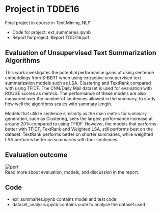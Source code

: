 # Project in TDDE16
Final project in course in Text Mining, NLP
- Code for project: ext_summaries.ipynb
- Report for project: Report TDDE16.pdf

## Evaluation of Unsupervised Text Summarization Algorithms
This work investigates the potential performance gains of using sentence embeddings from S-BERT when using extractive unsupervised text summarization models such as LSA, Clustering and TextRank compared with using TFIDF. The CNN/Daily Mail dataset is used for evaluation with ROUGE scores as metrics. The performance of these models are also measured over the number of sentences allowed in the summary, to study how well the algorithms scales with summary length.

Models that utilize sentence similarity as the main metric for summary generation, such as Clustering, sees the largest performance increase at around 20\% compared to using TFIDF. However, the models that performs better with TFIDF, TextRank and Weighted LSA, still performs best on the dataset. TextRank performs better on shorter summaries, while weighted LSA performs better on summaries with four sentences.

## Evaluation outcome
![perf](https://user-images.githubusercontent.com/46990011/107773112-75b28b00-6d3d-11eb-91da-0e4c1b8b948f.png)  
Read more about evaluation, models, and discussion in the report.



## Code
- ext_summaries.ipynb contains model and test code
- dataset_analysis.ipynb contains code to analyse the dataset used
